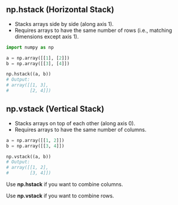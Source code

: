 ## np.hstack (Horizontal Stack)

 - Stacks arrays side by side (along axis 1).
 - Requires arrays to have the same number of rows (i.e., matching dimensions except axis 1).

```python
import numpy as np

a = np.array([[1], [2]])
b = np.array([[3], [4]])

np.hstack((a, b))
# Output:
# array([[1, 3],
#        [2, 4]])
```




## np.vstack (Vertical Stack)
 - Stacks arrays on top of each other (along axis 0).
 - Requires arrays to have the same number of columns.


```python
a = np.array([[1, 2]])
b = np.array([[3, 4]])

np.vstack((a, b))
# Output:
# array([[1, 2],
#        [3, 4]])
```


Use **np.hstack** if you want to combine columns.

Use **np.vstack** if you want to combine rows.